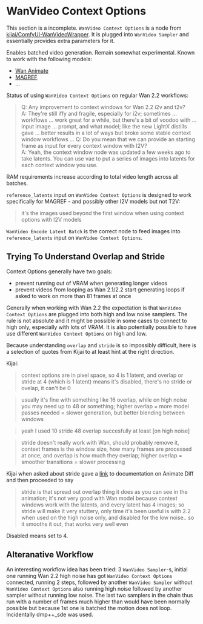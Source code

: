 # WanVideo Context Options

This section is a incomplete.
`WanVideo Context Options` is a node from [kijai/ComfyUI-WanVideoWrapper](https://github.com/kijai/ComfyUI-WanVideoWrapper). It is plugged into `WanVideo Sampler` and essentially provides extra parameters for it.

Enables batched video generation. Remain somewhat experimental. Known to work with the following models: 
* [Wan Animate](../wan-animate-mocha.md#wan-animate)
* [MAGREF](../phantom-magref.md#magref)
* ...

Status of using `WanVideo Context Options` on regular Wan 2.2 workflows:
> Q: Any improvement to context windows for Wan 2.2 i2v and t2v?  
> A: They're still iffy and fragile, especially for i2v;
> sometimes ... workflows ... work great for a while, but there's a bit of voodoo with ... input image ... prompt, and what model;
> like the new LightX distills gave ... better results in a lot of ways but broke some stable context window workflows ...
> Q: Do you mean that we can provide an starting frame as input for every context window with I2V?  
> A: Yeah, the context window node was updated a few weeks ago to take latents. You can use vae to put a series of images into latents for each context window you use.

RAM requirements increase according to total video length across all batches.

`reference_latents` input on `WanVideo Context Options` is designed to work specifically for MAGREF - and possibly other I2V models but not T2V:
> it's the images used beyond the first window when using context options with I2V models

`WanVideo Encode Latent Batch` is the correct node to feed images into `reference_latents` input on `WanVideo Context Options`.

## Trying To Understand Overlap and Stride

Context Options generally have two goals:

* prevent running out of VRAM when generating longer videos
* prevent videos from looping as Wan 2.1/2.2 start generating loops if asked to work on more than 81 frames at once

Generally when working with Wan 2.2 the expectation is that `WanVideo Context Options` are plugged into both high and low noise samplers.
The rule is not absolute and it might be possible in some cases to connect to high only, especially with lots of VRAM.
It is also potentially possible to have use different `WanVideo Context Options` on high and low.

Because understanding `overlap` and `stride` is so impossibly difficult, here is a selection of quotes from Kijai to at least hint at the right direction.

Kijai:
> context options are in pixel space, so 4 is 1 latent, and overlap or stride at 4 (which is 1 latent) means it's disabled, there's no stride or ovelap, it can't be 0

> usually it's fine with something like 16 overlap, while on high noise you may need up to 48 or something;
> higher overlap = more model passes needed = slower generation, but better blending between windows

> yeah I used 10 stride 48 overlap succesfully at least [on high noise]

> stride doesn't really work with Wan, should probably remove it, context frames is the window size,
> how many frames are processed at once, and overlap is how much they overlap;
> higher overlap = smoother transitions = slower processing

Kijai when asked about stride gave a [link]() to documentation on Animate Diff and then proceeded to say
> stride is that spread out overlap thing it does as you can see in the animation;
> it's not very good with Wan model because context windows work with the latents, and every latent has 4 images;
> so stride will make it very stuttery, only time it's been useful is with 2.2 when used on the high noise only,
> and disabled for the low noise.. so it smooths it out, that works very well even

Disabled means set to 4.

## Alteranative Workflow

An interesting workflow idea has been tried: 3 `WanVideo Sampler`-s, initial one running Wan 2.2 high noise has got `WanVideo Context Options` connected, running 2 steps,
followed by another `WanVideo Sampler` without `WanVideo Context Options` also running high noise followed by another sampler without running low noise. The last two
samplers in the chain thus run with a number of frames much higher than would have been normally possible but because 1st one is batched the motion does not loop.
Incidentally dmp++_sde was used.